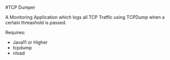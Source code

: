 #TCP Dumper

A Monitoring Application which logs all TCP Traffic using TCPDump when a certain threashold
is passed.



Requires:

- Java11 or Higher
- tcpdump
- nload